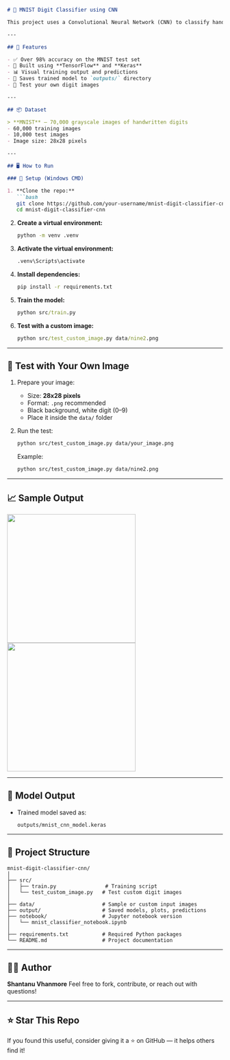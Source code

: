````markdown
# 🧠 MNIST Digit Classifier using CNN

This project uses a Convolutional Neural Network (CNN) to classify handwritten digits (0–9) from the MNIST dataset. It achieves over **98% accuracy** and is a great starting point to understand image classification using deep learning.

---

## 📌 Features

- ✅ Over 98% accuracy on the MNIST test set  
- 🧱 Built using **TensorFlow** and **Keras**  
- 📊 Visual training output and predictions  
- 💾 Saves trained model to `outputs/` directory  
- 🧪 Test your own digit images

---

## 📦 Dataset

> **MNIST** – 70,000 grayscale images of handwritten digits  
- 60,000 training images  
- 10,000 test images  
- Image size: 28x28 pixels

---

## 🖥️ How to Run

### 🔧 Setup (Windows CMD)

1. **Clone the repo:**
   ```bash
   git clone https://github.com/your-username/mnist-digit-classifier-cnn.git
   cd mnist-digit-classifier-cnn
````

2. **Create a virtual environment:**

   ```cmd
   python -m venv .venv
   ```

3. **Activate the virtual environment:**

   ```cmd
   .venv\Scripts\activate
   ```

4. **Install dependencies:**

   ```cmd
   pip install -r requirements.txt
   ```

5. **Train the model:**

   ```cmd
   python src/train.py
   ```

6. **Test with a custom image:**

   ```cmd
   python src/test_custom_image.py data/nine2.png
   ```

---

## 🧪 Test with Your Own Image

1. Prepare your image:

   * Size: **28x28 pixels**
   * Format: `.png` recommended
   * Black background, white digit (0–9)
   * Place it inside the `data/` folder

2. Run the test:

   ```bash
   python src/test_custom_image.py data/your_image.png
   ```

   Example:

   ```bash
   python src/test_custom_image.py data/nine2.png
   ```

---

## 📈 Sample Output

<p float="left">
  <img src="outputs/accuracy_plot.png" width="300" />
  <img src="outputs/sample_prediction_0.png" width="300" />
</p>

---

## 💾 Model Output

* Trained model saved as:

  ```
  outputs/mnist_cnn_model.keras
  ```

---

## 📁 Project Structure

```
mnist-digit-classifier-cnn/
│
├── src/
│   ├── train.py                # Training script
│   └── test_custom_image.py   # Test custom digit images
│
├── data/                      # Sample or custom input images
├── output/                    # Saved models, plots, predictions
├── notebook/                  # Jupyter notebook version
│   └── mnist_classifier_notebook.ipynb
│
├── requirements.txt           # Required Python packages
└── README.md                  # Project documentation
```

---

## 👨‍💻 Author

**Shantanu Vhanmore**
Feel free to fork, contribute, or reach out with questions!

---

## ⭐️ Star This Repo

If you found this useful, consider giving it a ⭐️ on GitHub — it helps others find it!

```